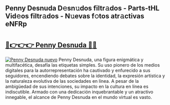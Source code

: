 ## Penny Desnuda D𝚎sn𝚞dos filtr𝚊dos - Parts-tHL Vid𝚎os filtr𝚊dos - N𝚞evas f𝚘tos atr𝚊ctivas eNFRp

# <h2><a href="http://mbatmwe.tromn.icu/?c=Penny+Desnuda">🔗👉👉👉 Penny Desnuda 🔗🔗</a></h2>

[![Penny Desnuda nuevo](https://i.imgur.com/pEAQMta.gif)](http://mbatmwe.tromn.icu/?c=Penny+Desnuda)
Penny Desnuda, una figura enigmática y multifacética, desafía las etiquetas simples. Su uso pionero de los medios digitales para la autorrepresentación ha cautivado y enfurecido a sus seguidores, encendiendo debates sobre la identidad, la expresión artística y la naturaleza evolutiva de las sociedades en línea. A pesar de la ambigüedad de sus intenciones, su impacto en la cultura en línea es indiscutible. Armado con una dedicación inquebrantable y un atractivo innegable, el alcance de Penny Desnuda en el mundo virtual es vasto.
